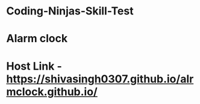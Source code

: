 # Coding-Ninjas-Skill-Test
# Alarm clock

# Host Link - https://shivasingh0307.github.io/alrmclock.github.io/
